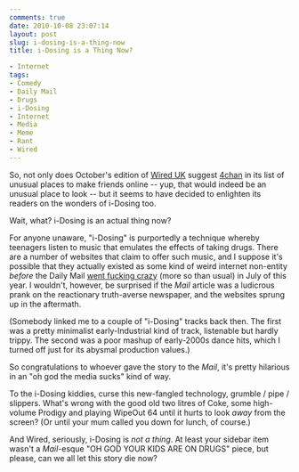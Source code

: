 ```yaml
---
comments: true
date: 2010-10-08 23:07:14
layout: post
slug: i-dosing-is-a-thing-now
title: i-Dosing is a Thing Now?

- Internet
tags:
- Comedy
- Daily Mail
- Drugs
- i-Dosing
- Internet
- Media
- Meme
- Rant
- Wired
---
```


So, not only does October's edition of [Wired UK](http://www.wired.co.uk/) suggest [4chan](http://www.4chan.org) in its list of unusual places to make friends online -- yup, that would indeed be an unusual place to look -- but it seems to have decided to enlighten its readers on the wonders of i-Dosing too.

Wait, what?  i-Dosing is an actual thing now?

For anyone unaware, "i-Dosing" is purportedly a technique whereby teenagers listen to music that emulates the effects of taking drugs.  There are a number of websites that claim to offer such music, and I suppose it's possible that they actually existed as some kind of weird internet non-entity _before_ the Daily Mail [went fucking crazy](http://www.dailymail.co.uk/sciencetech/article-1296282/I-dosing-How-teenagers-getting-digitally-high-music-download-internet.html) (more so than usual) in July of this year.  I wouldn't, however, be surprised if the _Mail_ article was a ludicrous prank on the reactionary truth-averse newspaper, and the websites sprung up in the aftermath.

(Somebody linked me to a couple of "i-Dosing" tracks back then. The first was a pretty minimalist early-Industrial kind of track, listenable but hardly trippy.  The second was a poor mashup of early-2000s dance hits, which I turned off just for its abysmal production values.)

So congratulations to whoever gave the story to the _Mail_, it's pretty hilarious in an "oh god the media sucks" kind of way.

To the i-Dosing kiddies, curse this new-fangled technology, grumble / pipe / slippers.  What's wrong with the good old two litres of Coke, some high-volume Prodigy and playing WipeOut 64 until it hurts to look _away_ from the screen?  (Or until your mum called you down for lunch, of course.)

And Wired, seriously, i-Dosing is _not a thing_.  At least your sidebar item wasn't a _Mail_-esque "OH GOD YOUR KIDS ARE ON DRUGS" piece, but please, can we all let this story die now?
